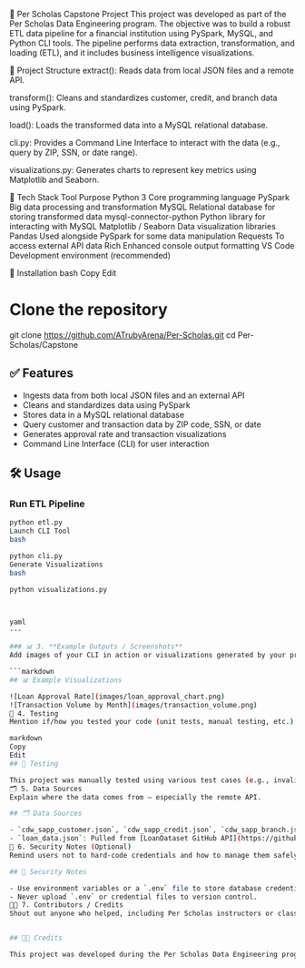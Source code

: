 🏦 Per Scholas Capstone Project
This project was developed as part of the Per Scholas Data Engineering program. The objective was to build a robust ETL data pipeline for a financial institution using PySpark, MySQL, and Python CLI tools. The pipeline performs data extraction, transformation, and loading (ETL), and it includes business intelligence visualizations.

📁 Project Structure
extract(): Reads data from local JSON files and a remote API.

transform(): Cleans and standardizes customer, credit, and branch data using PySpark.

load(): Loads the transformed data into a MySQL relational database.

cli.py: Provides a Command Line Interface to interact with the data (e.g., query by ZIP, SSN, or date range).

visualizations.py: Generates charts to represent key metrics using Matplotlib and Seaborn.

🧰 Tech Stack
Tool	Purpose
Python 3	Core programming language
PySpark	Big data processing and transformation
MySQL	Relational database for storing transformed data
mysql-connector-python	Python library for interacting with MySQL
Matplotlib / Seaborn	Data visualization libraries
Pandas	Used alongside PySpark for some data manipulation
Requests	To access external API data
Rich	Enhanced console output formatting
VS Code	Development environment (recommended)

🔧 Installation
bash
Copy
Edit
# Clone the repository
git clone https://github.com/ATrubyArena/Per-Scholas.git
cd Per-Scholas/Capstone

## ✅ Features

- Ingests data from both local JSON files and an external API
- Cleans and standardizes data using PySpark
- Stores data in a MySQL relational database
- Query customer and transaction data by ZIP code, SSN, or date
- Generates approval rate and transaction visualizations
- Command Line Interface (CLI) for user interaction

## 🛠️ Usage

### Run ETL Pipeline
```bash
python etl.py
Launch CLI Tool
bash

python cli.py
Generate Visualizations
bash

python visualizations.py



yaml
---

### 📊 3. **Example Outputs / Screenshots**
Add images of your CLI in action or visualizations generated by your project (especially helpful for viewers on GitHub).

```markdown
## 📊 Example Visualizations

![Loan Approval Rate](images/loan_approval_chart.png)
![Transaction Volume by Month](images/transaction_volume.png)
🧪 4. Testing
Mention if/how you tested your code (unit tests, manual testing, etc.)

markdown
Copy
Edit
## 🧪 Testing

This project was manually tested using various test cases (e.g., invalid ZIP, missing SSN, edge dates). PySpark transformations were validated with `.show()` and `.describe()` during development.
🗂️ 5. Data Sources
Explain where the data comes from — especially the remote API.

## 🗂️ Data Sources

- `cdw_sapp_customer.json`, `cdw_sapp_credit.json`, `cdw_sapp_branch.json`: Local datasets
- `loan_data.json`: Pulled from [LoanDataset GitHub API](https://github.com/platformps/LoanDataset)
🔐 6. Security Notes (Optional)
Remind users not to hard-code credentials and how to manage them safely.

## 🔐 Security Notes

- Use environment variables or a `.env` file to store database credentials.
- Never upload `.env` or credential files to version control.
🧑‍💻 7. Contributors / Credits
Shout out anyone who helped, including Per Scholas instructors or classmates.


## 👨‍🏫 Credits

This project was developed during the Per Scholas Data Engineering program with guidance from instructors and support from peers.
